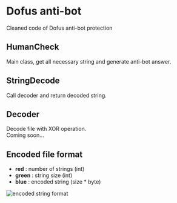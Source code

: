 Dofus anti-bot
==============
Cleaned code of Dofus anti-bot protection

HumanCheck
----------
Main class, get all necessary string and generate anti-bot answer.

StringDecode
------------
Call decoder and return decoded string.

Decoder
-------
Decode file with XOR operation.  
Coming soon...

Encoded file format
-------------------
- **red** : number of strings (int)
- **green** : string size (int)
- **blue** : encoded string (size * byte)

![encoded string format](https://raw.githubusercontent.com/LuaxY/Dofus-Anti-Bot/master/encoded%20string.png)